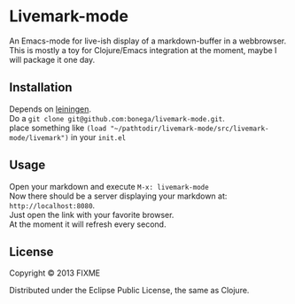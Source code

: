 # Livemark-mode

An Emacs-mode for live-ish display of a markdown-buffer in a
webbrowser.   
This is mostly a toy for Clojure/Emacs integration at the moment, maybe I will package it one day.

## Installation
Depends on [leiningen](https://github.com/technomancy/leiningen).  
Do a `git clone git@github.com:bonega/livemark-mode.git`.  
place something like `(load "~/pathtodir/livemark-mode/src/livemark-mode/livemark")` in your `init.el`

## Usage
Open your markdown and execute `M-x: livemark-mode`  
Now there should be a server displaying your markdown at:
 `http://localhost:8080`.  
Just open the link with your favorite browser.  
At the moment it will refresh every second.  


## License

Copyright © 2013 FIXME

Distributed under the Eclipse Public License, the same as Clojure.
